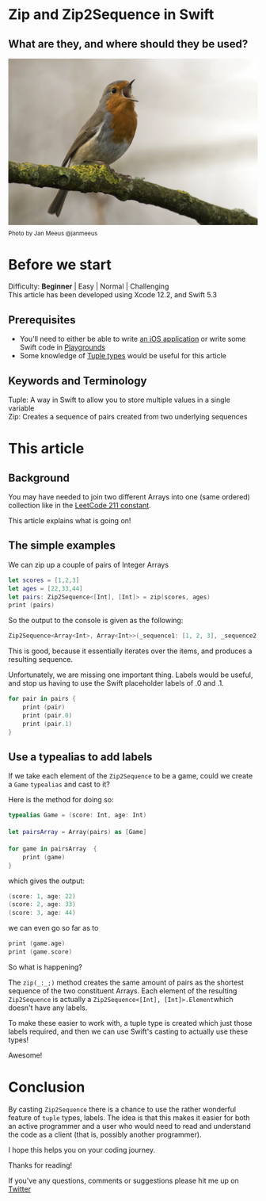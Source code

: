 # Zip and Zip2Sequence in Swift
## What are they, and where should they be used?

![photo-1522926193341-e9ffd686c60f](Images/photo-1522926193341-e9ffd686c60f.png)
<sub>Photo by Jan Meeus @janmeeus</sub>

# Before we start
Difficulty: **Beginner** | Easy | Normal | Challenging<br>
This article has been developed using Xcode 12.2, and Swift 5.3

## Prerequisites
* You'll need to either be able to write [an iOS application](https://medium.com/swlh/your-first-ios-application-using-xcode-9983cf6efb71) or write some Swift code in [Playgrounds](https://medium.com/@stevenpcurtis.sc/coding-in-swift-playgrounds-1a5563efa089)
* Some knowledge of [Tuple types](https://medium.com/p/5ee9106283be) would be useful for this article

## Keywords and Terminology
Tuple: A way in Swift to allow you to store multiple values in a single variable <br>
Zip: Creates a sequence of pairs created from two underlying sequences

# This article
## Background
You may have needed to join two different Arrays into one (same ordered) collection like in the [LeetCode 211 constant](https://github.com/stevencurtis/SwiftCoding/tree/master/LeetCode/Contests/216).

This article explains what is going on!

## The simple examples
We can zip up a couple of pairs of Integer Arrays
```swift
let scores = [1,2,3]
let ages = [22,33,44]
let pairs: Zip2Sequence<[Int], [Int]> = zip(scores, ages)
print (pairs)
```
So the output to the console is given as the following:
```swift
Zip2Sequence<Array<Int>, Array<Int>>(_sequence1: [1, 2, 3], _sequence2: [22, 33, 44])
```

This is good, because it essentially iterates over the items, and produces a resulting sequence. 

Unfortunately, we are missing one important thing. Labels would be useful, and stop us having to use the Swift placeholder labels of .0 and .1.

```swift
for pair in pairs {
    print (pair)
    print (pair.0)
    print (pair.1)
}
```

## Use a typealias to add labels
If we take each element of the `Zip2Sequence` to be a game, could we create a `Game` `typealias` and cast to it?

Here is the method for doing so:

```swift
typealias Game = (score: Int, age: Int)

let pairsArray = Array(pairs) as [Game]

for game in pairsArray  {
    print (game)
}
```

which gives the output:

```swift
(score: 1, age: 22)
(score: 2, age: 33)
(score: 3, age: 44)
```

we can even go so far as to 
```swift
print (game.age)
print (game.score)
```

So what is happening?

The `zip(_:_;)` method creates the same amount of pairs as the shortest sequence of the two constituent Arrays. Each element of the resulting `Zip2Sequence` is actually a `Zip2Sequence<[Int], [Int]>.Element`which doesn't have any labels. 

To make these easier to work with, a tuple type is created which just those labels required, and then we can use Swift's casting to actually use these types! 

Awesome! 

# Conclusion
By casting `Zip2Sequence` there is a chance to use the rather wonderful feature of `tuple` types, labels. The idea is that this makes it easier for both an active programmer and a user who would need to read and understand the code as a client (that is, possibly another programmer).

I hope this helps you on your coding journey.

Thanks for reading!

If you've any questions, comments or suggestions please hit me up on [Twitter](https://twitter.com/stevenpcurtis) 
